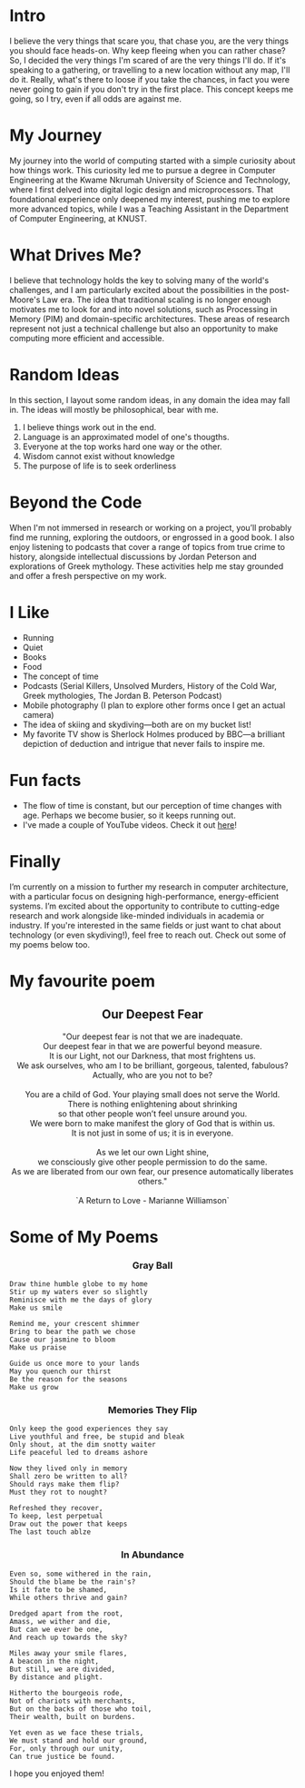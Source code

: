 # Intro

I believe the very things that scare you, that chase you, are the very things you should face heads-on. Why keep fleeing when you can rather chase?
So, I decided the very things I'm scared of are the very things I'll do. If it's speaking to a gathering, or travelling to a new location without any map, I'll do it.
Really, what's there to loose if you take the chances, in fact you were never going to gain if you don't try in the first place. This concept keeps me going, so I try, even if all odds are against me.

# My Journey

My journey into the world of computing started with a simple curiosity about how things work. This curiosity led me to pursue a degree in Computer Engineering at the Kwame Nkrumah University of Science and Technology, where I first delved into digital logic design and microprocessors. That foundational experience only deepened my interest, pushing me to explore more advanced topics, while I was a Teaching Assistant in the Department of Computer Engineering, at KNUST.

# What Drives Me?

I believe that technology holds the key to solving many of the world's challenges, and I am particularly excited about the possibilities in the post-Moore's Law era. The idea that traditional scaling is no longer enough motivates me to look for and into novel solutions, such as Processing in Memory (PIM) and domain-specific architectures. These areas of research represent not just a technical challenge but also an opportunity to make computing more efficient and accessible.

# Random Ideas

In this section, I layout some random ideas, in any domain the idea may fall in. The ideas will mostly be philosophical, bear with me.

1. I believe things work out in the end.
2. Language is an approximated model of one's thougths.
3. Everyone at the top works hard one way or the other.
4. Wisdom cannot exist without knowledge
5. The purpose of life is to seek orderliness

# Beyond the Code

When I'm not immersed in research or working on a project, you’ll probably find me running, exploring the outdoors, or engrossed in a good book. I also enjoy listening to podcasts that cover a range of topics from true crime to history, alongside intellectual discussions by Jordan Peterson and explorations of Greek mythology. These activities help me stay grounded and offer a fresh perspective on my work.

# I Like

- Running
- Quiet
- Books
- Food
- The concept of time
- Podcasts (Serial Killers, Unsolved Murders, History of the Cold War, Greek mythologies, The Jordan B. Peterson Podcast)
- Mobile photography (I plan to explore other forms once I get an actual camera)
- The idea of skiing and skydiving—both are on my bucket list!
- My favorite TV show is Sherlock Holmes produced by BBC—a brilliant depiction of deduction and intrigue that never fails to inspire me.

# Fun facts

- The flow of time is constant, but our perception of time changes with age. Perhaps we become busier, so it keeps running out.
- I've made a couple of YouTube videos. Check it out [here](http://www.youtube.com/@nerosessi8909)!

# Finally

I’m currently on a mission to further my research in computer architecture, with a particular focus on designing high-performance, energy-efficient systems. I’m excited about the opportunity to contribute to cutting-edge research and work alongside like-minded individuals in academia or industry. If you're interested in the same fields or just want to chat about technology (or even skydiving!), feel free to reach out.
Check out some of my poems below too.

# My favourite poem

<h2 align='center'>Our Deepest Fear</h2>
<center>"Our deepest fear is not that we are inadequate.</center>
<center>Our deepest fear in that we are powerful beyond measure.</center>
<center>It is our Light, not our Darkness, that most frightens us.</center>
<center>We ask ourselves, who am I to be brilliant, gorgeous, talented, fabulous?</center>
<center>Actually, who are you not to be?</center>
<br>
<center>You are a child of God. Your playing small does not serve the World.</center>
<center>There is nothing enlightening about shrinking</center>
<center>so that other people won’t feel unsure around you.</center>
<center>We were born to make manifest the glory of God that is within us.</center>
<center>It is not just in some of us; it is in everyone.</center>
<br>
<center>As we let our own Light shine,</center>
<center>we consciously give other people permission to do the same.</center>
<center>As we are liberated from our own fear,
our presence automatically liberates others."</center>
<br>
<center>`A Return to Love - Marianne Williamson`</center>

# Some of My Poems

<h3 align='center'>Gray Ball</h3>

    Draw thine humble globe to my home
    Stir up my waters ever so slightly
    Reminisce with me the days of glory
    Make us smile 

    Remind me, your crescent shimmer 
    Bring to bear the path we chose
    Cause our jasmine to bloom
    Make us praise

    Guide us once more to your lands
    May you quench our thirst
    Be the reason for the seasons
    Make us grow

<h3 align='center'>Memories They Flip</h3>

    Only keep the good experiences they say
    Live youthful and free, be stupid and bleak 
    Only shout, at the dim snotty waiter
    Life peaceful led to dreams ashore 

    Now they lived only in memory
    Shall zero be written to all?
    Should rays make them flip?
    Must they rot to nought?

    Refreshed they recover, 
    To keep, lest perpetual 
    Draw out the power that keeps
    The last touch ablze

<h3 align='center'>In Abundance</h3>

    Even so, some withered in the rain,
    Should the blame be the rain's?
    Is it fate to be shamed,
    While others thrive and gain?

    Dredged apart from the root,
    Amass, we wither and die,
    But can we ever be one,
    And reach up towards the sky?

    Miles away your smile flares,
    A beacon in the night,
    But still, we are divided,
    By distance and plight.

    Hitherto the bourgeois rode,
    Not of chariots with merchants,
    But on the backs of those who toil,
    Their wealth, built on burdens.

    Yet even as we face these trials,
    We must stand and hold our ground,
    For, only through our unity,
    Can true justice be found.

I hope you enjoyed them!
